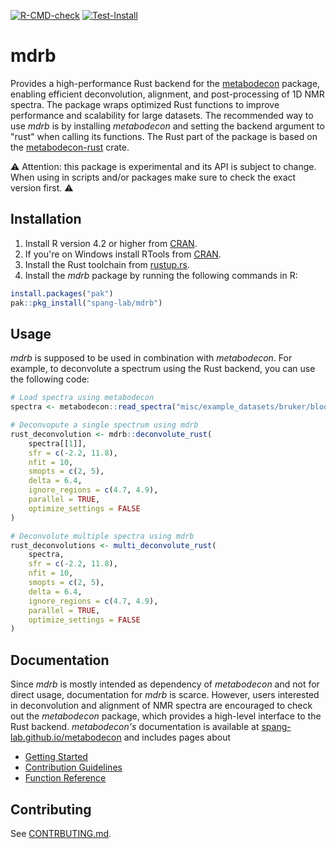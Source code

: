 [![R-CMD-check](https://github.com/spang-lab/mdrb/actions/workflows/R-CMD-check.yaml/badge.svg)](https://github.com/spang-lab/mdrb/actions/workflows/R-CMD-check.yaml)
[![Test-Install](https://github.com/spang-lab/mdrb/actions/workflows/test-install.yaml/badge.svg)](https://github.com/spang-lab/mdrb/actions/workflows/test-install.yaml)

# mdrb

Provides a high-performance Rust backend for the [metabodecon](https://github.com/spang-lab/metabodecon) package, enabling efficient deconvolution, alignment, and post-processing of 1D NMR spectra. The package wraps optimized Rust functions to improve performance and scalability for large datasets. The recommended way to use *mdrb* is by installing *metabodecon* and setting the backend argument to "rust" when calling its functions. The Rust part of the package is based on the [metabodecon-rust](https://github.com/SombkeMaximilian/metabodecon-rust) crate.

⚠️ Attention: this package is experimental and its API is subject to change. When using in scripts and/or packages make sure to check the exact version first. ⚠️

## Installation

1. Install R version 4.2 or higher from [CRAN](https://cran.r-project.org/).
2. If you're on Windows install RTools from [CRAN](https://cran.r-project.org/).
3. Install the Rust toolchain from [rustup.rs](https://rustup.rs/).
4. Install the *mdrb* package by running the following commands in R:

```R
install.packages("pak")
pak::pkg_install("spang-lab/mdrb")
```

## Usage

 *mdrb* is supposed to be used in combination with *metabodecon*. For example, to deconvolute a spectrum using the Rust backend, you can use the following code:

```R
# Load spectra using metabodecon
spectra <- metabodecon::read_spectra("misc/example_datasets/bruker/blood", "bruker", 10, 10)

# Deconvopute a single spectrum using mdrb
rust_deconvolution <- mdrb::deconvolute_rust(
    spectra[[1]],
    sfr = c(-2.2, 11.8),
    nfit = 10,
    smopts = c(2, 5),
    delta = 6.4,
    ignore_regions = c(4.7, 4.9),
    parallel = TRUE,
    optimize_settings = FALSE
)

# Deconvolute multiple spectra using mdrb
rust_deconvolutions <- multi_deconvolute_rust(
    spectra,
    sfr = c(-2.2, 11.8),
    nfit = 10,
    smopts = c(2, 5),
    delta = 6.4,
    ignore_regions = c(4.7, 4.9),
    parallel = TRUE,
    optimize_settings = FALSE
)
```

## Documentation

Since *mdrb* is mostly intended as dependency of *metabodecon* and not for direct usage, documentation for *mdrb* is scarce. However, users interested in deconvolution and alignment of NMR spectra are encouraged to check out the *metabodecon* package, which provides a high-level interface to the Rust backend. *metabodecon's* documentation is available at [spang-lab.github.io/metabodecon](https://spang-lab.github.io/metabodecon/) and includes pages about

- [Getting Started](https://spang-lab.github.io/metabodecon/articles/metabodecon.html)
- [Contribution Guidelines](https://spang-lab.github.io/metabodecon/articles/Contributing.html)
- [Function Reference](https://spang-lab.github.io/metabodecon/reference/index.html)

## Contributing

See [CONTRBUTING.md](CONTRIBUTING.md).

